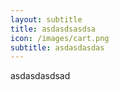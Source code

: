 ```yaml
---
layout: subtitle
title: asdasdsasdsa
icon: /images/cart.png
subtitle: asdasdasdas
---
```

asdasdasdsad